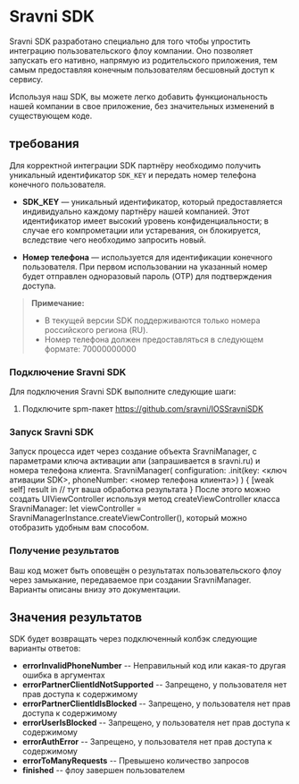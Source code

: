 # Sravni SDK

Sravni SDK разработано специально для того чтобы упростить интеграцию пользовательского флоу компании. Оно позволяет запускать его нативно, напрямую из родительского приложения, тем самым предоставляя конечным пользователям бесшовный доступ к сервису.

Используя наш SDK, вы можете легко добавить функциональность нашей компании в свое приложение, без значительных изменений в существующем коде. 

## требования
 Для корректной интеграции SDK партнёру необходимо получить уникальный идентификатор `SDK_KEY` и передать номер телефона конечного пользователя.

-   **SDK_KEY** — уникальный идентификатор, который предоставляется индивидуально каждому партнёру нашей компанией. Этот идентификатор имеет высокий уровень конфиденциальности; в случае его компрометации или устаревания, он блокируется, вследствие чего необходимо запросить новый.
    
-   **Номер телефона** — используется для идентификации конечного пользователя. При первом использовании на указанный номер будет отправлен одноразовый пароль (OTP) для подтверждения доступа.
    
> **Примечание:**
> - В текущей версии SDK поддерживаются только номера российского региона (RU).
> - Номер телефона должен предоставляться в следующем формате: 70000000000


### Подключение Sravni SDK

Для подключения Sravni SDK выполните следующие шаги:

1.  Подключите spm-пакет https://github.com/sravni/IOSSravniSDK

### Запуск Sravni SDK
Запуск процесса идет через создание объекта SravniManager, с параметрами ключа активации апи (запрашивается в sravni.ru) и номера телефона клиента. SravniManager(
        configuration: .init(key: <ключ ативации SDK>, phoneNumber: <номер телефона клиента>)
    ) { [weak self] result in
    // тут ваша обработка результата
    }
После этого можно создать UIViewController используя метод createViewController класса SravniManager: let viewController = SravniManagerInstance.createViewController(), который можно отобразить удобным вам способом.

 
### Получение результатов
Ваш код может быть оповещён о результатах пользовательского флоу через замыкание, передаваемое при создании SravniManager. Варианты описаны внизу это документации.
 

## Значения результатов

SDK будет возвращать через подключенный колбэк следующие варианты ответов:

 - **errorInvalidPhoneNumber** -- Неправильный код или какая-то другая ошибка в аргументах
 - **errorPartnerClientIdNotSupported** -- Запрещено, у пользователя нет прав доступа к содержимому
 - **errorPartnerClientIdIsBlocked** -- Запрещено, у пользователя нет прав доступа к содержимому
 - **errorUserIsBlocked** -- Запрещено, у пользователя нет прав доступа к содержимому
 - **errorAuthError** -- Запрещено, у пользователя нет прав доступа к содержимому
 - **errorToManyRequests** -- Превышено количество запросов
 - **finished** -- флоу завершен пользователем

